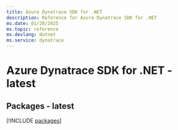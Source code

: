 ```yaml
---
title: Azure Dynatrace SDK for .NET
description: Reference for Azure Dynatrace SDK for .NET
ms.date: 01/20/2025
ms.topic: reference
ms.devlang: dotnet
ms.service: dynatrace
---
```

# Azure Dynatrace SDK for .NET - latest
## Packages - latest
[!INCLUDE [packages](dynatrace-index.md)]